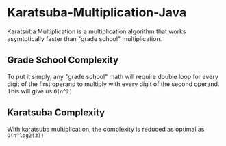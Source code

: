 # Karatsuba-Multiplication-Java

Karatsuba Multiplication is a multiplication algorithm that works asymtotically faster than "grade school" multiplication.

## Grade School Complexity
To put it simply, any "grade school" math will require double loop for every digit of the first operand to multiply with every digit of the second operand.
This will give us `O(n^2)`

## Karatsuba Complexity
With karatsuba multiplication, the complexity is reduced as optimal as `O(n^log2(3))`

